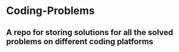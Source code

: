 # Coding-Problems
## A repo for storing solutions for all the solved problems on different coding platforms
